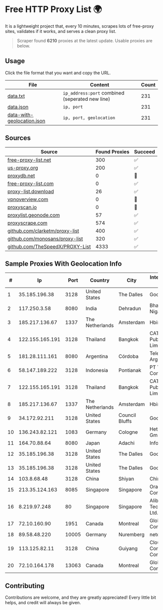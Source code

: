 
# Free HTTP Proxy List 🌍

It is a lightweight project that, every 10 minutes, scrapes lots of free-proxy sites, validates if it works, and serves a clean proxy list.


> Scraper found **6210** proxies at the latest update. Usable proxies are below.

## Usage

Click the file format that you want and copy the URL.


|File|Content|Count|
|----|-------|-----|
|[data.txt](https://raw.githubusercontent.com/themiralay/Proxy-List-World/master/data.txt)|`ip_address:port` combined (seperated new line)|231|
|[data.json](https://raw.githubusercontent.com/themiralay/Proxy-List-World/master/data.json)|`ip, port`|231|
|[data-with-geolocation.json](https://raw.githubusercontent.com/themiralay/Proxy-List-World/master/data-with-geolocation.json)|`ip, port, geolocation`|231|

## Sources

|Source|Found Proxies|Succeed|
|------|-------------|-------|
|[free-proxy-list.net](https://free-proxy-list.net)|300|✅|
|[us-proxy.org](https://www.us-proxy.org)|200|✅|
|[proxydb.net](http://proxydb.net)|0|🚫|
|[free-proxy-list.com](https://free-proxy-list.com/?page=&port=&type%5B%5D=http&type%5B%5D=https&up_time=0&search=Search)|0|✅|
|[proxy-list.download](https://www.proxy-list.download/HTTP)|26|✅|
|[vpnoverview.com](https://vpnoverview.com/privacy/anonymous-browsing/free-proxy-servers)|0|🚫|
|[proxyscan.io](https://www.proxyscan.io)|0|🚫|
|[proxylist.geonode.com](https://proxylist.geonode.com/api/proxy-list?limit=300&page=1&sort_by=lastChecked&sort_type=desc&protocols=http,https)|57|✅|
|[proxyscrape.com](https://api.proxyscrape.com/v2/?request=displayproxies&protocol=http&timeout=10000&country=all&ssl=all&anonymity=all)|574|✅|
|[github.com/clarketm/proxy-list](https://raw.githubusercontent.com/clarketm/proxy-list/master/proxy-list-raw.txt)|400|✅|
|[github.com/monosans/proxy-list](https://raw.githubusercontent.com/monosans/proxy-list/main/proxies/http.txt)|320|✅|
|[github.com/TheSpeedX/PROXY-List](https://raw.githubusercontent.com/TheSpeedX/PROXY-List/master/http.txt)|4333|✅|


## Sample Proxies With Geolocation Info

|#|Ip|Port|Country|City|Internet Service Provider|
|-|--|----|-------|----|-------------------------|
|1|35.185.196.38|3128|United States|The Dalles|Google LLC|
|2|117.250.3.58|8080|India|Dehradun|Bharat Sanchar Nigam Ltd|
|3|185.217.136.67|1337|The Netherlands|Amsterdam|Hbing Limited|
|4|122.155.165.191|3128|Thailand|Bangkok|CAT Telecom Public Company Limited|
|5|181.28.111.161|8080|Argentina|Córdoba|Telecom Argentina S.A|
|6|58.147.189.222|3128|Indonesia|Pontianak|PT Transhybrid Communication|
|7|122.155.165.191|3128|Thailand|Bangkok|CAT Telecom Public Company Limited|
|8|185.217.136.67|1337|The Netherlands|Amsterdam|Hbing Limited|
|9|34.172.92.211|3128|United States|Council Bluffs|Google LLC|
|10|136.243.82.121|1083|Germany|Cologne|Hetzner Online GmbH|
|11|164.70.88.64|8080|Japan|Adachi|InfoSphere|
|12|35.185.196.38|3128|United States|The Dalles|Google LLC|
|13|35.185.196.38|3128|United States|The Dalles|Google LLC|
|14|103.8.68.48|3128|China|Shiyan|China Telecom|
|15|213.35.124.163|8085|Singapore|Singapore|Oracle Corporation|
|16|8.219.97.248|80|Singapore|Singapore|Alibaba (US) Technology Co., Ltd.|
|17|72.10.160.90|1951|Canada|Montreal|GloboTech Communications|
|18|89.58.48.220|10005|Germany|Nuremberg|netcup GmbH|
|19|113.125.82.11|3128|China|Guiyang|Cloud Computing Corporation|
|20|72.10.164.178|13063|Canada|Montreal|GloboTech Communications|



## Contributing

Contributions are welcome, and they are greatly appreciated! Every
little bit helps, and credit will always be given.

